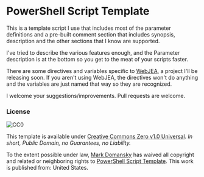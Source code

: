 # PowerShell Script Template

This is a template script I use that includes most of the parameter definitions and a pre-built comment section that includes synopsis, description and the other sections that I know are supported.

I've tried to describe the various features enough, and the Parameter description is at the bottom so you get to the meat of your scripts faster.

There are some directives and variables specific to [WebJEA](./WebJEA), a project I'll be releasing soon.  If you aren't using WebJEA, the directives won't do anything and the variables are just named that way so they are recognized.

I welcome your suggestions/improvements.  Pull requests are welcome.

### License

![CC0](http://i.creativecommons.org/p/zero/1.0/88x31.png)

This template is available under [Creative Commons Zero v1.0 Universal](http://creativecommons.org/publicdomain/zero/1.0/).  _In short, Public Domain, no Guarantees, no Liability._

To the extent possible under law, [Mark Domansky](https://github.com/markdomansky) has waived all copyright and related or neighboring rights to [PowerShell Script Template](https://github.com/markdomansky/PowerShellScriptTemplate).  This work is published from: United States.


